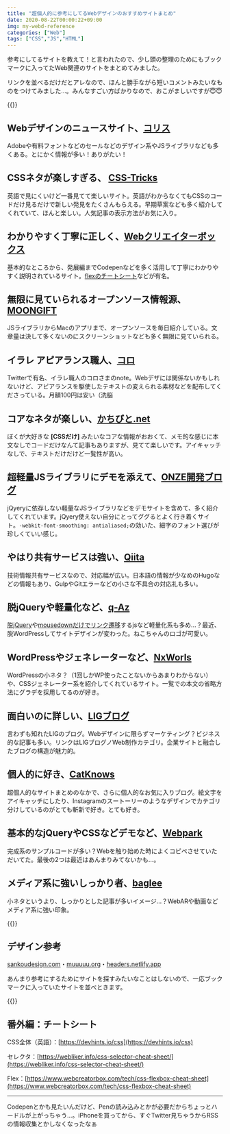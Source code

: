 ```yaml
---
title: "超個人的に参考にしてるWebデザインのおすすめサイトまとめ"
date: 2020-08-22T00:00:22+09:00
img: my-webd-reference
categories: ["Web"]
tags: ["CSS","JS","HTML"]
---
```


参考にしてるサイトを教えて！と言われたので、少し頭の整理のためにもブックマークに入ってたWeb関連のサイトをまとめてみました。

リンクを並べるだけだとアレなので、ほんと勝手ながら短いコメントみたいなものをつけてみました...。みんなすごい方ばかりなので、おこがましいですが😇😇

{{<ad>}}

## Webデザインのニュースサイト、[コリス](https://coliss.com)

Adobeや有料フォントなどのセールなどのデザイン系やJSライブラリなども多くある。とにかく情報が多い！ありがたい！

## CSSネタが楽しすぎる、 [CSS-Tricks](https://css-tricks.com)

英語で見にくいけど一番見てて楽しいサイト。英語がわからなくてもCSSのコードだけ見るだけで新しい発見をたくさんもらえる。早期草案なども多く紹介してくれていて、ほんと楽しい。人気記事の表示方法がお気に入り。

## わかりやすく丁寧に正しく、[Webクリエイターボックス](https://www.webcreatorbox.com)

基本的なところから、発展編までCodepenなどを多く活用して丁寧にわかりやすく説明されているサイト。[flexのチートシート](https://www.webcreatorbox.com/tech/css-flexbox-cheat-sheet)などが有名。

## 無限に見ていられるオープンソース情報源、[MOONGIFT](https://www.moongift.jp)

JSライブラリからMacのアプリまで、オープンソースを毎日紹介している。文章量は決して多くないのにスクリーンショットなども多く無限に見ていられる。

## イラレ アピアランス職人、[コロ](https://note.com/coro46)

Twitterで有名、イラレ職人のコロさまのnote。Webデザには関係ないかもしれないけど、アピアランスを駆使したテキストの変えられる素材などを配布してくださっている。月額100円は安い（洗脳

## コアなネタが楽しい、[かちびと.net](http://kachibito.net)

ぼくが大好きな **[CSSだけ]** みたいなコアな情報がおおくて、メモ的な感じに本文なしでコードだけなんて記事もありますが、見てて楽しいです。アイキャッチなしで、テキストだけだけど一覧性が高い。

## 超軽量JSライブラリにデモを添えて、[ONZE開発ブログ](https://on-ze.com/blog)

jQyeryに依存しない軽量なJSライブラリなどをデモサイトを含めて、多く紹介してくれています。jQyery使えない自分にとってググるとよく行き着くサイト。`-webkit-font-smoothing: antialiased;`の効いた、細字のフォント選びが珍しくていい感じ。

## やはり共有サービスは強い、[Qiita](https://qiita.com/tags/css)

技術情報共有サービスなので、対応幅が広い。日本語の情報が少なめのHugoなどの情報もあり、GulpやGitエラーなどの小さな不具合の対応礼も多い。

## 脱jQueryや軽量化など、[q-Az](https://q-az.net)

[脱jQuery](https://q-az.net/none-jquery-addclass-has-remove-toggle/)や[mousedownだけでリンク遷移](https://q-az.net/quick-link-javascript/)するjsなど軽量化系も多め...？最近、脱WordPressしてサイトデザインが変わった。ねこちゃんのロゴが可愛い。

## WordPressやジェネレーターなど、[NxWorls](https://www.nxworld.net)

WordPressの小ネタ？（1回しかWP使ったことないからあまりわからない）や、CSSジェネレーター系を紹介してくれているサイト。一覧での本文の省略方法にグラデを採用してるのが好き。

## 面白いのに詳しい、[LIGブログ](https://liginc.co.jp/web-development/)

言わずも知れたLIGのブログ。Webデザインに限らずマーケティング？ビジネス的な記事も多い。リンクはLIGブログノWeb制作カテゴリ。企業サイトと融合したブログの構造が魅力的。

## 個人的に好き、[CatKnows](https://catnose99.com)

超個人的なサイトまとめのなかで、さらに個人的なお気に入りブログ。絵文字をアイキャッチにしたり、Instagramのスートーリーのようなデザインでカテゴリ分けしているのがとても斬新で好き。とても好き。

## 基本的なjQueryやCSSなどデモなど、[Webpark](http://weboook.blog22.fc2.com)

完成系のサンプルコードが多い？Webを触り始めた時によくコピペさせていただいてた。最後の2つは最近はあんまりみてないかも...。

## メディア系に強いしっかり者、[baglee](https://bagelee.com)

小ネタというより、しっかりとした記事が多いイメージ...？WebARや動画などメディア系に強い印象。

{{<ad>}}

## デザイン参考

[sankoudesign.com](https://sankoudesign.com)・[muuuuu.org](https://muuuuu.org)・[headers.netlify.app](https://headers.netlify.app)

あんまり参考にするためにサイトを探すみたいなことはしないので、一応ブックマークに入っていたサイトを並べときます。

{{<ad>}}

## 番外編：チートシート

CSS全体（英語）：[https://devhints.io/css](https://devhints.io/css)

セレクタ：[https://webliker.info/css-selector-cheat-sheet/](https://webliker.info/css-selector-cheat-sheet/)

Flex：[https://www.webcreatorbox.com/tech/css-flexbox-cheat-sheet](https://www.webcreatorbox.com/tech/css-flexbox-cheat-sheet)

***

Codepenとかも見たいんだけど、Penの読み込みとかが必要だからちょっとハードルが上がっちゃう...。iPhoneを買ってから、すぐTwitter見ちゃうからRSSの情報収集とかしなくなったなぁ